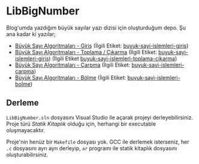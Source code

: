 LibBigNumber
=============

Blog'umda yazdığım büyük sayılar yazı dizisi için oluşturduğum depo.
Şu ana kadar ki yazılar;

 - [Büyük Sayı Algoritmaları - Giriş](https://ysar.net/algoritma/buyuk-sayi-islemleri-giris.html) (İlgili Etiket: [buyuk-sayi-islemleri-giris](https://github.com/yasar11732/LibBigNumber/tree/buyuk-sayi-islemleri-giris))
 - [Büyük Sayı Algoritmaları - Toplama / Çıkarma](https://ysar.net/algoritma/buyuk-sayi-islemleri-toplama-cikarma.html) (İlgili Etiket: [buyuk-sayi-islemleri-giris](https://github.com/yasar11732/LibBigNumber/tree/buyuk-sayi-islemleri-giris)) (İlgili Etiket [buyuk-sayi-islemleri-toplama-cikarma](https://github.com/yasar11732/LibBigNumber/tree/buyuk-sayi-islemleri-toplama-cikarma))
 - [Büyük Sayı Algoritmaları - Çarpma](https://ysar.net/algoritma/buyuk-sayi-islemleri-carpma.html) (İlgili Etiket: [buyuk-sayi-islemleri-carpma](https://github.com/yasar11732/LibBigNumber/tree/buyuk-sayi-islemleri-carpma))
 - [Büyük Sayı Algoritmaları - Bölme](https://ysar.net/algoritma/buyuk-sayi-islemleri-bolme.html) (İlgili Etiket: [buyuk-sayi-islemleri-bolme](https://github.com/yasar11732/LibBigNumber/tree/buyuk-sayi-islemleri-bolme))
 
Derleme
-------

`LibBigNumber.sln` dosyasını Visual Studio ile açarak projeyi derleyebilirsiniz. Proje türü _Statik Kitaplık_
olduğu için, herhangi bir executable oluşmayacaktır. 

Proje'nin henüz bir `Makefile` dosyası yok. GCC ile derlemek isterseniz, her `.c` dosyasını ayrı ayrı derleyip,
`ar` programı ile statik kitaplık dosyasını oluşturabilirsiniz.